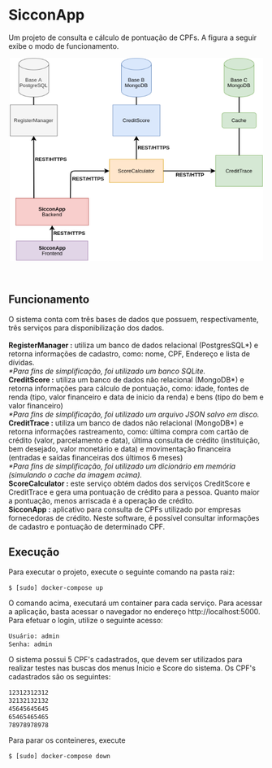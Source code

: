 # SicconApp

Um projeto de consulta e cálculo de pontuação de CPFs. A figura a seguir exibe o modo de funcionamento.

<p align="center">
  <img width="500" height="400" src="./siccon-arch.png">
</p>

<br>

## Funcionamento
O sistema conta com três bases de dados que possuem, respectivamente, três serviços para disponibilização dos dados.
<br><br>
**RegisterManager :** utiliza um banco de dados relacional (PostgresSQL*) e retorna informações de cadastro, como: nome, CPF, Endereço e lista de dívidas.
<br>
_\*Para fins de simplificação, foi utilizado um banco SQLite._
<br>
**CreditScore :** utiliza um banco de dados não relacional (MongoDB\*) e retorna informações para cálculo de pontuação, como: idade, fontes de renda (tipo, valor financeiro e data de inicio da renda) e bens (tipo do bem e valor financeiro)
<br>
_\*Para fins de simplificação, foi utilizado um arquivo JSON salvo em disco._
<br>
**CreditTrace :** utiliza um banco de dados não relacional (MongoDB\*) e retorna informações rastreamento, como: última compra com cartão de crédito (valor, parcelamento e data), última consulta de crédito (instituição, bem desejado, valor monetário e data) e movimentação financeira (entradas e saídas financeiras dos últimos 6 meses)
<br>
_\*Para fins de simplificação, foi utilizado um dicionário em memória (simulando o cache da imagem acima)._
<br>
**ScoreCalculator :** este serviço obtém dados dos serviços CreditScore e CreditTrace e gera uma pontuação de crédito para a pessoa. Quanto maior a pontuação, menos arriscada é a operação de crédito.
<br>
**SicconApp :** aplicativo para consulta de CPFs utilizado por empresas fornecedoras de crédito. Neste software, é possível consultar informações de cadastro e pontuação de determinado CPF.
<br>

## Execução

Para executar o projeto, execute o seguinte comando na pasta raiz:

    $ [sudo] docker-compose up

O comando acima, executará um container para cada serviço. Para acessar a aplicação, basta acessar o navegador no endereço http://localhost:5000. Para efetuar o login, utilize o seguinte acesso:

    Usuário: admin
    Senha: admin

O sistema possui 5 CPF's cadastrados, que devem ser utilizados para realizar testes nas buscas dos menus Inicio e Score do sistema. Os CPF's cadastrados são os seguintes:

    12312312312
    32132132132
    45645645645
    65465465465
    78978978978
    

Para parar os conteineres, execute

    $ [sudo] docker-compose down


